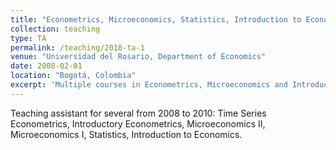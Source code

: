 ```yaml
---
title: "Econometrics, Microeconomics, Statistics, Introduction to Economics"
collection: teaching
type: TA
permalink: /teaching/2018-ta-1
venue: "Universidad del Rosario, Department of Economics"
date: 2008-02-01
location: "Bogotá, Colombia"
excerpt: 'Multiple courses in Econometrics, Microeconomics and Introductory Economics'
---
```


Teaching assistant for several from 2008 to 2010: Time Series Econometrics, Introductory Econometrics, Microeconomics II, Microeconomics I, Statistics, Introduction to Economics.
